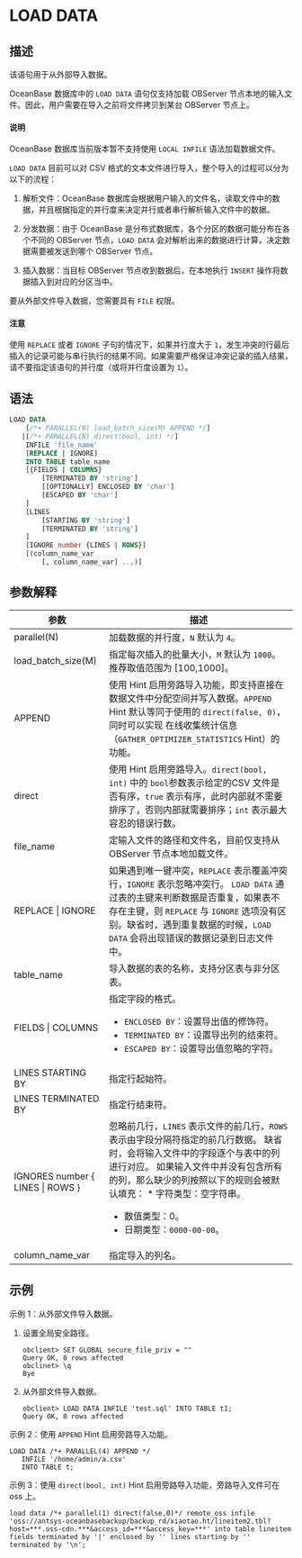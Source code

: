 # LOAD DATA

## 描述

该语句用于从外部导入数据。

OceanBase 数据库中的 `LOAD DATA` 语句仅支持加载 OBServer 节点本地的输入文件。因此，用户需要在导入之前将文件拷贝到某台 OBServer 节点上。

<main id="notice" type='explain'>
 <h4>说明</h4>
  <p>OceanBase 数据库当前版本暂不支持使用 <code>LOCAL INFILE</code> 语法加载数据文件。</p>
</main>

`LOAD DATA` 目前可以对 CSV 格式的文本文件进行导入，整个导入的过程可以分为以下的流程：

1. 解析文件：OceanBase 数据库会根据用户输入的文件名，读取文件中的数据，并且根据指定的并行度来决定并行或者串行解析输入文件中的数据。

2. 分发数据：由于 OceanBase 是分布式数据库，各个分区的数据可能分布在各个不同的 OBServer 节点，`LOAD DATA` 会对解析出来的数据进行计算，决定数据需要被发送到哪个 OBServer 节点。

3. 插入数据：当目标 OBServer 节点收到数据后，在本地执行 `INSERT` 操作将数据插入到对应的分区当中。

要从外部文件导入数据，您需要具有 `FILE` 权限。

  <main id="notice" type='notice'>
    <h4>注意</h4>
    <p>使用 <code>REPLACE</code> 或者 <code>IGNORE</code> 子句的情况下，如果并行度大于 <code>1</code>，发生冲突的行最后插入的记录可能与串行执行的结果不同。如果需要严格保证冲突记录的插入结果，请不要指定该语句的并行度（或将并行度设置为 <code>1</code>）。</p>
  </main>

## 语法

```sql
LOAD DATA
    [/*+ PARALLEL(N) load_batch_size(M) APPEND */]
   |[/*+ PARALLEL(N) direct(bool, int) */]
    INFILE 'file_name'
    [REPLACE | IGNORE]
    INTO TABLE table_name
    [{FIELDS | COLUMNS}
        [TERMINATED BY 'string']
        [[OPTIONALLY] ENCLOSED BY 'char']
        [ESCAPED BY 'char']
    ]
    [LINES
        [STARTING BY 'string']
        [TERMINATED BY 'string']
    ]
    [IGNORE number {LINES | ROWS}]
    [(column_name_var
        [, column_name_var] ...)]
```

## 参数解释

|                参数                |            描述                   |
|----------------------------------|-------------------------------------------|
| parallel(N)                      | 加载数据的并行度，`N` 默认为 `4`。   |
| load_batch_size(M)               | 指定每次插入的批量大小，`M` 默认为 `1000`。推荐取值范围为 \[100,1000\]。    |
| APPEND | 使用 Hint 启用旁路导入功能，即支持直接在数据文件中分配空间并写入数据。`APPEND` Hint 默认等同于使用的 `direct(false, 0)`，同时可以实现 在线收集统计信息（`GATHER_OPTIMIZER_STATISTICS` Hint）的功能。   |
| direct | 使用 Hint 启用旁路导入。`direct(bool, int)` 中的 `bool`参数表示给定的CSV 文件是否有序，`true` 表示有序，此时内部就不需要排序了，否则内部就需要排序；`int` 表示最大容忍的错误行数。 |
| file_name                        | 定输入文件的路径和文件名，目前仅支持从 OBServer 节点本地加载文件。   |
| REPLACE \| IGNORE                | 如果遇到唯一键冲突，`REPLACE` 表示覆盖冲突行，`IGNORE` 表示忽略冲突行。 `LOAD DATA` 通过表的主键来判断数据是否重复，如果表不存在主键，则 `REPLACE` 与 `IGNORE` 选项没有区别。缺省时，遇到重复数据的时候，`LOAD DATA` 会将出现错误的数据记录到日志文件中。      |
| table_name                       | 导入数据的表的名称，支持分区表与非分区表。  |
| FIELDS \| COLUMNS                | 指定字段的格式。 <ul><li> `ENCLOSED BY`：设置导出值的修饰符。  </li> <li> `TERMINATED BY`：设置导出列的结束符。 </li> <li>`ESCAPED BY`：设置导出值忽略的字符。</li></ul>    |
| LINES STARTING BY                | 指定行起始符。   |
| LINES TERMINATED BY              | 指定行结束符。  |
| IGNORES number { LINES \| ROWS } | 忽略前几行，`LINES` 表示文件的前几行，`ROWS` 表示由字段分隔符指定的前几行数据。 缺省时，会将输入文件中的字段逐个与表中的列进行对应。 如果输入文件中并没有包含所有的列，那么缺少的列按照以下的规则会被默认填充： * 字符类型：空字符串。   <ul><li> 数值类型：0。    </li> <li> 日期类型：`0000-00-00`。</li></ul>    |
| column_name_var                  | 指定导入的列名。  |

## 示例

示例 1：从外部文件导入数据。

1. 设置全局安全路径。

   ```shell
   obclient> SET GLOBAL secure_file_priv = ""
   Query OK, 0 rows affected 
   obclinet> \q
   Bye
   ```

2. 从外部文件导入数据。

   ```shell
   obclient> LOAD DATA INFILE 'test.sql' INTO TABLE t1;
   Query OK, 0 rows affected 
   ```

示例 2：使用 `APPEND` Hint 启用旁路导入功能。

```shell
LOAD DATA /*+ PARALLEL(4) APPEND */ 
   INFILE '/home/admin/a.csv' 
   INTO TABLE t;
```

示例 3：使用 `direct(bool, int)` Hint 启用旁路导入功能，旁路导入文件可在 oss 上。

```shell
load data /*+ parallel(1) direct(false,0)*/ remote_oss infile 'oss://antsys-oceanbasebackup/backup_rd/xiaotao.ht/lineitem2.tbl?host=***.oss-cdn.***&access_id=***&access_key=***' into table lineitem fields terminated by '|' enclosed by '' lines starting by '' terminated by '\n';
```